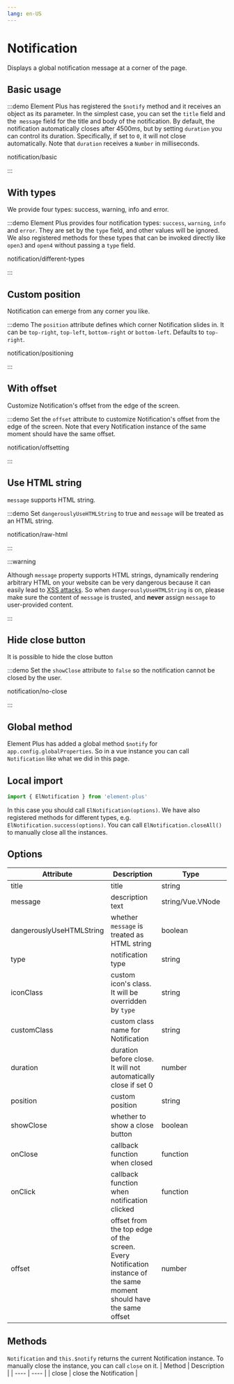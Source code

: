 ```yaml
---
lang: en-US
---
```


# Notification

Displays a global notification message at a corner of the page.

## Basic usage

:::demo Element Plus has registered the `$notify` method and it receives an object as its parameter. In the simplest case, you can set the `title` field and the` message` field for the title and body of the notification. By default, the notification automatically closes after 4500ms, but by setting `duration` you can control its duration. Specifically, if set to `0`, it will not close automatically. Note that `duration` receives a `Number` in milliseconds.

notification/basic

:::

## With types

We provide four types: success, warning, info and error.

:::demo Element Plus provides four notification types: `success`, `warning`, `info` and `error`. They are set by the `type` field, and other values will be ignored. We also registered methods for these types that can be invoked directly like `open3` and `open4` without passing a `type` field.

notification/different-types

:::

## Custom position

Notification can emerge from any corner you like.

:::demo The `position` attribute defines which corner Notification slides in. It can be `top-right`, `top-left`, `bottom-right` or `bottom-left`. Defaults to `top-right`.

notification/positioning

:::

## With offset

Customize Notification's offset from the edge of the screen.

:::demo Set the `offset` attribute to customize Notification's offset from the edge of the screen. Note that every Notification instance of the same moment should have the same offset.

notification/offsetting

:::

## Use HTML string

`message` supports HTML string.

:::demo Set `dangerouslyUseHTMLString` to true and `message` will be treated as an HTML string.

notification/raw-html

:::

:::warning

Although `message` property supports HTML strings, dynamically rendering arbitrary HTML on your website can be very dangerous because it can easily lead to [XSS attacks](https://en.wikipedia.org/wiki/Cross-site_scripting). So when `dangerouslyUseHTMLString` is on, please make sure the content of `message` is trusted, and **never** assign `message` to user-provided content.

:::

## Hide close button

It is possible to hide the close button

:::demo Set the `showClose` attribute to `false` so the notification cannot be closed by the user.

notification/no-close

:::

## Global method

Element Plus has added a global method `$notify` for `app.config.globalProperties`. So in a vue instance you can call `Notification` like what we did in this page.

## Local import

```javascript
import { ElNotification } from 'element-plus'
```

In this case you should call `ElNotification(options)`. We have also registered methods for different types, e.g. `ElNotification.success(options)`. You can call `ElNotification.closeAll()` to manually close all the instances.

## Options

| Attribute                | Description                                                                                                        | Type             | Accepted Values                             | Default   |
| ------------------------ | ------------------------------------------------------------------------------------------------------------------ | ---------------- | ------------------------------------------- | --------- |
| title                    | title                                                                                                              | string           | —                                           | —         |
| message                  | description text                                                                                                   | string/Vue.VNode | —                                           | —         |
| dangerouslyUseHTMLString | whether `message` is treated as HTML string                                                                        | boolean          | —                                           | false     |
| type                     | notification type                                                                                                  | string           | success/warning/info/error                  | —         |
| iconClass                | custom icon's class. It will be overridden by `type`                                                               | string           | —                                           | —         |
| customClass              | custom class name for Notification                                                                                 | string           | —                                           | —         |
| duration                 | duration before close. It will not automatically close if set 0                                                    | number           | —                                           | 4500      |
| position                 | custom position                                                                                                    | string           | top-right/top-left/bottom-right/bottom-left | top-right |
| showClose                | whether to show a close button                                                                                     | boolean          | —                                           | true      |
| onClose                  | callback function when closed                                                                                      | function         | —                                           | —         |
| onClick                  | callback function when notification clicked                                                                        | function         | —                                           | —         |
| offset                   | offset from the top edge of the screen. Every Notification instance of the same moment should have the same offset | number           | —                                           | 0         |

## Methods

`Notification` and `this.$notify` returns the current Notification instance. To manually close the instance, you can call `close` on it.
| Method | Description |
| ---- | ---- |
| close | close the Notification |
